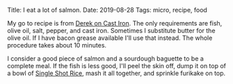 Title: I eat a lot of salmon.
Date: 2019-08-28
Tags: micro, recipe, food

My go to recipe is from [Derek on Cast Iron](http://www.derekoncastiron.com/2009/02/recipe-pan-seared-salmon.html). The only requirements are fish, olive oil, salt, pepper, and cast iron. Sometimes I substitute butter for the olive oil. If I have bacon grease available I'll use that instead. The whole procedure takes about 10 minutes.

I consider a good piece of salmon and a sourdough baguette to be a complete meal. If the fish is less good, I'll peel the skin off, dump it on top of a bowl of [Single Shot Rice](/2018/12/rice/), mash it all together, and sprinkle furikake on top.
